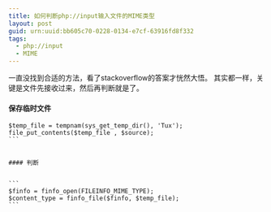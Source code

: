 ```yaml
---
title: 如何判断php://input输入文件的MIME类型
layout: post
guid: urn:uuid:bb605c70-0228-0134-e7cf-63916fd8f332
tags:
  - php://input
  - MIME
---
```


一直没找到合适的方法，看了stackoverflow的答案才恍然大悟。
其实都一样，关键是文件先接收过来，然后再判断就是了。

#### 保存临时文件


````
$temp_file = tempnam(sys_get_temp_dir(), 'Tux');  
file_put_contents($temp_file , $source); 
```


#### 判断


```
$finfo = finfo_open(FILEINFO_MIME_TYPE);  
$content_type = finfo_file($finfo, $temp_file);
```
